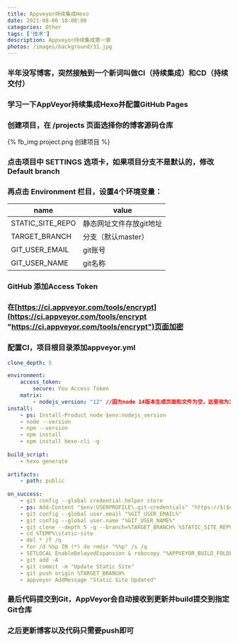 ```yaml
---
title: Appveyor持续集成Hexo
date: 2021-08-06 18:00:00
categories: Other
tags: ['技术'] 
description: Appveyor持续集成第一章
photos: /images/background/31.jpg
---
```

### 半年没写博客，突然接触到一个新词叫做CI（持续集成）和CD（持续交付）
### 学习一下AppVeyor持续集成Hexo并配置GitHub Pages
<!-- more -->
### 创建项目，在 /projects 页面选择你的博客源码仓库
{% fb_img project.png 创建项目 %}

### 点击项目中 SETTINGS 选项卡，如果项目分支不是默认的，修改 Default branch
### 再点击 Environment 栏目，设置4个环境变量：

| name  |  value |
| ------------ | ------------ |
| STATIC_SITE_REPO | 静态网址文件存放git地址  |
| TARGET_BRANCH |  分支（默认master） |
| GIT_USER_EMAIL|   git账号|
| GIT_USER_NAME |   git名称|

### GitHub 添加Access Token
### 在[https://ci.appveyor.com/tools/encrypt](https://ci.appveyor.com/tools/encrypt "https://ci.appveyor.com/tools/encrypt")页面加密

### 配置CI，项目根目录添加appveyor.yml
```yaml
clone_depth: 5

environment:
    access_token:
        secure: You Access Token
    matrix:
        - nodejs_version: "12" //因为node 14版本生成页面和文件为空，这里改为12版本
install:
    - ps: Install-Product node $env:nodejs_version
    - node --version
    - npm --version
    - npm install
    - npm install hexo-cli -g
    
build_script:
    - hexo generate
    
artifacts:
    - path: public
    
on_success:
    - git config --global credential.helper store
    - ps: Add-Content "$env:USERPROFILE\.git-credentials" "https://$($env:access_token):x-oauth-basic@github.com`n"
    - git config --global user.email "%GIT_USER_EMAIL%"
    - git config --global user.name "%GIT_USER_NAME%"
    - git clone --depth 5 -q --branch=%TARGET_BRANCH% %STATIC_SITE_REPO% %TEMP%\static-site
    - cd %TEMP%\static-site
    - del * /f /q
    - for /d %%p IN (*) do rmdir "%%p" /s /q
    - SETLOCAL EnableDelayedExpansion & robocopy "%APPVEYOR_BUILD_FOLDER%\public" "%TEMP%\static-site" /e & IF !ERRORLEVEL! EQU 1 (exit 0) ELSE (IF !ERRORLEVEL! EQU 3 (exit 0) ELSE (exit 1))
    - git add -A
    - git commit -m "Update Static Site"
    - git push origin %TARGET_BRANCH%
    - appveyor AddMessage "Static Site Updated"

```
### 最后代码提交到Git，AppVeyor会自动接收到更新并build提交到指定Git仓库
### 之后更新博客以及代码只需要push即可